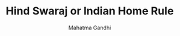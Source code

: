 ---
title: "Hind Swaraj or Indian Home Rule"
author: ["Mahatma Gandhi"]
year: 1909
language: ["English", "Gujarati"]
genre: ["Political Literature", "Philosophy", "Social Reform"]
description: "Hind Swaraj or Indian Home Rule by Mahatma Gandhi (1909) - A foundational text of Indian nationalism and Gandhi's philosophy of non-violent resistance (satyagraha). Written during his voyage from London to South Africa, this seminal work outlines Gandhi's vision for Indian independence and his critique of modern Western civilization."
collections: ['regional-voices', 'modern-literature', 'spiritual-texts']
sources:
  - name: "Project Gutenberg"
    url: "https://www.gutenberg.org/ebooks/40461"
    type: "other"
  - name: "Internet Archive (DLI Edition)"
    url: "https://archive.org/details/in.ernet.dli.2015.204695"
    type: "other"
references:
  - name: "Wikipedia: Hind Swaraj or Indian Home Rule"
    url: "https://en.wikipedia.org/wiki/Hind_Swaraj_or_Indian_Home_Rule"
    type: "wikipedia"
  - name: "Wikipedia: Mahatma Gandhi"
    url: "https://en.wikipedia.org/wiki/Mahatma_Gandhi"
    type: "wikipedia"
  - name: "Open Library: Hind Swaraj or Indian"
    url: "https://openlibrary.org/search?q=Hind+Swaraj+or+Indian+Home+Rule+Mahatma+Gandhi"
    type: "other"
featured: true
publishDate: 2025-10-30
tags: ['philosophy']
---